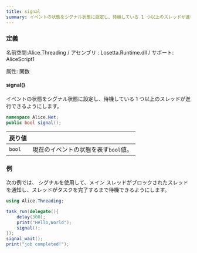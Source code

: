 ```yaml
---
title: signal
summary: イベントの状態をシグナル状態に設定し、待機している 1 つ以上のスレッドが進行できるようにします。
---
```

### 定義
名前空間:Alice.Threading / アセンブリ : Losetta.Runtime.dll / サポート: AliceScript1

属性: 関数

#### signal()

イベントの状態をシグナル状態に設定し、待機している 1 つ以上のスレッドが進行できるようにします。

```cs title="AliceScript"
namespace Alice.Net;
public bool signal();
```

|戻り値| |
|-|-|
|`bool`|現在のイベントの状態を表す`bool`値。|

### 例
次の例では、 シグナルを使用して、メイン スレッドがブロックされたスレッドを通知し、スレッドがタスクを完了するまで待機できるようにします。

```cs title="AliceScript"
using Alice.Threading;

task_run(delegate(){
    delay(300);
    print("Hello,World");
    signal();
});
signal_wait();
print("job completed!");
```